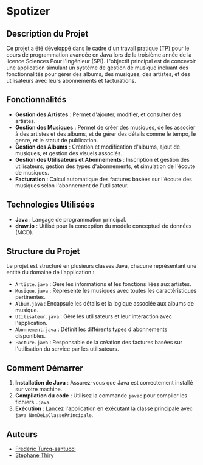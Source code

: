 # Spotizer

## Description du Projet

Ce projet a été développé dans le cadre d'un travail pratique (TP) pour le cours de programmation avancée en Java lors de la troisième année de la licence Sciences Pour l'Ingénieur (SPI). L'objectif principal est de concevoir une application simulant un système de gestion de musique incluant des fonctionnalités pour gérer des albums, des musiques, des artistes, et des utilisateurs avec leurs abonnements et facturations.

## Fonctionnalités

- **Gestion des Artistes** : Permet d'ajouter, modifier, et consulter des artistes.
- **Gestion des Musiques** : Permet de créer des musiques, de les associer à des artistes et des albums, et de gérer des détails comme le tempo, le genre, et le statut de publication.
- **Gestion des Albums** : Création et modification d'albums, ajout de musiques, et gestion des visuels associés.
- **Gestion des Utilisateurs et Abonnements** : Inscription et gestion des utilisateurs, gestion des types d'abonnements, et simulation de l'écoute de musiques.
- **Facturation** : Calcul automatique des factures basées sur l'écoute des musiques selon l'abonnement de l'utilisateur.

## Technologies Utilisées

- **Java** : Langage de programmation principal.
- **draw.io** : Utilisé pour la conception du modèle conceptuel de données (MCD).

## Structure du Projet

Le projet est structuré en plusieurs classes Java, chacune représentant une entité du domaine de l'application :
- `Artiste.java` : Gère les informations et les fonctions liées aux artistes.
- `Musique.java` : Représente les musiques avec toutes les caractéristiques pertinentes.
- `Album.java` : Encapsule les détails et la logique associée aux albums de musique.
- `Utilisateur.java` : Gère les utilisateurs et leur interaction avec l'application.
- `Abonnement.java` : Définit les différents types d'abonnements disponibles.
- `Facture.java` : Responsable de la création des factures basées sur l'utilisation du service par les utilisateurs.

## Comment Démarrer

1. **Installation de Java** : Assurez-vous que Java est correctement installé sur votre machine.
2. **Compilation du code** : Utilisez la commande `javac` pour compiler les fichiers `.java`.
3. **Exécution** : Lancez l'application en exécutant la classe principale avec `java NomDeLaClassePrincipale`.

## Auteurs

- [Frédéric Turcq-santucci](https://github.com/fturcq-santucci)
- [Stéphane Thiry](https://github.com/Stephanethr)

